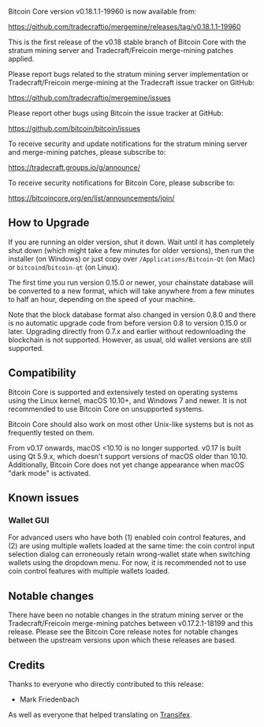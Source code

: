 Bitcoin Core version v0.18.1.1-19960 is now available from:

  https://github.com/tradecraftio/mergemine/releases/tag/v0.18.1.1-19960

This is the first release of the v0.18 stable branch of Bitcoin Core with the stratum mining server and Tradecraft/Freicoin merge-mining patches applied.

Please report bugs related to the stratum mining server implementation or Tradecraft/Freicoin merge-mining at the Tradecraft issue tracker on GitHub:

  https://github.com/tradecraftio/mergemine/issues

Please report other bugs using Bitcoin the issue tracker at GitHub:

  https://github.com/bitcoin/bitcoin/issues

To receive security and update notifications for the stratum mining server and merge-mining patches, please subscribe to:

  https://tradecraft.groups.io/g/announce/

To receive security notifications for Bitcoin Core, please subscribe to:

  https://bitcoincore.org/en/list/announcements/join/

How to Upgrade
--------------

If you are running an older version, shut it down. Wait until it has completely shut down (which might take a few minutes for older versions), then run the installer (on Windows) or just copy over `/Applications/Bitcoin-Qt` (on Mac) or `bitcoind`/`bitcoin-qt` (on Linux).

The first time you run version 0.15.0 or newer, your chainstate database will be converted to a new format, which will take anywhere from a few minutes to half an hour, depending on the speed of your machine.

Note that the block database format also changed in version 0.8.0 and there is no automatic upgrade code from before version 0.8 to version 0.15.0 or later.  Upgrading directly from 0.7.x and earlier without redownloading the blockchain is not supported.  However, as usual, old wallet versions are still supported.

Compatibility
-------------

Bitcoin Core is supported and extensively tested on operating systems using the Linux kernel, macOS 10.10+, and Windows 7 and newer.  It is not recommended to use Bitcoin Core on unsupported systems.

Bitcoin Core should also work on most other Unix-like systems but is not as frequently tested on them.

From v0.17 onwards, macOS <10.10 is no longer supported.  v0.17 is built using Qt 5.9.x, which doesn't support versions of macOS older than 10.10.  Additionally, Bitcoin Core does not yet change appearance when macOS "dark mode" is activated.

Known issues
------------

### Wallet GUI

For advanced users who have both (1) enabled coin control features, and (2) are using multiple wallets loaded at the same time: the coin control input selection dialog can erroneously retain wrong-wallet state when switching wallets using the dropdown menu.  For now, it is recommended not to use coin control features with multiple wallets loaded.

Notable changes
---------------

There have been no notable changes in the stratum mining server or the Tradecraft/Freicoin merge-mining patches between v0.17.2.1-18199 and this release.  Please see the Bitcoin Core release notes for notable changes between the upstream versions upon which these releases are based.

Credits
-------

Thanks to everyone who directly contributed to this release:

- Mark Friedenbach

As well as everyone that helped translating on [Transifex](https://www.transifex.com/tradecraft/freicoin-1/).
